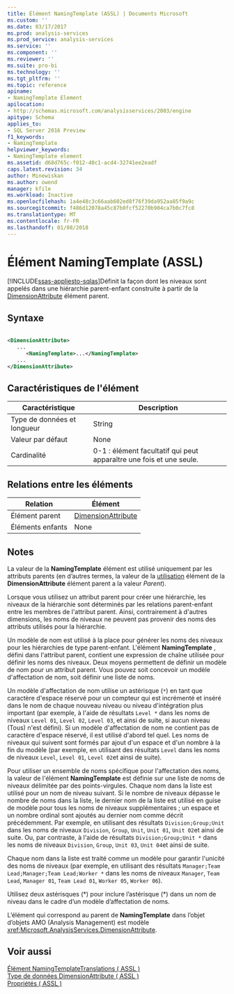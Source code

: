 ```yaml
---
title: Élément NamingTemplate (ASSL) | Documents Microsoft
ms.custom: ''
ms.date: 03/17/2017
ms.prod: analysis-services
ms.prod_service: analysis-services
ms.service: ''
ms.component: ''
ms.reviewer: ''
ms.suite: pro-bi
ms.technology: ''
ms.tgt_pltfrm: ''
ms.topic: reference
apiname:
- NamingTemplate Element
apilocation:
- http://schemas.microsoft.com/analysisservices/2003/engine
apitype: Schema
applies_to:
- SQL Server 2016 Preview
f1_keywords:
- NamingTemplate
helpviewer_keywords:
- NamingTemplate element
ms.assetid: d68d765c-f012-40c1-acd4-32741ee2eadf
caps.latest.revision: 34
author: Minewiskan
ms.author: owend
manager: kfile
ms.workload: Inactive
ms.openlocfilehash: 1a4e48c3c66aab602ed8f76f39da952aa85f9a9c
ms.sourcegitcommit: f486d12078a45c87b0fcf52270b904ca7b0c7fc8
ms.translationtype: MT
ms.contentlocale: fr-FR
ms.lasthandoff: 01/08/2018
---
```

# <a name="namingtemplate-element-assl"></a>Élément NamingTemplate (ASSL)
[!INCLUDE[ssas-appliesto-sqlas](../../../includes/ssas-appliesto-sqlas.md)]Définit la façon dont les niveaux sont appelés dans une hiérarchie parent-enfant construite à partir de la [DimensionAttribute](../../../analysis-services/scripting/data-type/dimensionattribute-data-type-assl.md) élément parent.  
  
## <a name="syntax"></a>Syntaxe  
  
```xml  
  
<DimensionAttribute>  
   ...  
      <NamingTemplate>...</NamingTemplate>  
   ...  
</DimensionAttribute>  
```  
  
## <a name="element-characteristics"></a>Caractéristiques de l'élément  
  
|Caractéristique|Description|  
|--------------------|-----------------|  
|Type de données et longueur|String|  
|Valeur par défaut|None|  
|Cardinalité|0-1 : élément facultatif qui peut apparaître une fois et une seule.|  
  
## <a name="element-relationships"></a>Relations entre les éléments  
  
|Relation|Élément|  
|------------------|-------------|  
|Élément parent|[DimensionAttribute](../../../analysis-services/scripting/data-type/dimensionattribute-data-type-assl.md)|  
|Éléments enfants|None|  
  
## <a name="remarks"></a>Notes   
 La valeur de la **NamingTemplate** élément est utilisé uniquement par les attributs parents (en d’autres termes, la valeur de la [utilisation](../../../analysis-services/scripting/properties/usage-element-dimensionattribute-assl.md) élément de la **DimensionAttribute** élément parent a la valeur *Parent*).  
  
 Lorsque vous utilisez un attribut parent pour créer une hiérarchie, les niveaux de la hiérarchie sont déterminés par les relations parent-enfant entre les membres de l'attribut parent. Ainsi, contrairement à d'autres dimensions, les noms de niveaux ne peuvent pas provenir des noms des attributs utilisés pour la hiérarchie.  
  
 Un modèle de nom est utilisé à la place pour générer les noms des niveaux pour les hiérarchies de type parent-enfant. L'élément **NamingTemplate** , défini dans l'attribut parent, contient une expression de chaîne utilisée pour définir les noms des niveaux. Deux moyens permettent de définir un modèle de nom pour un attribut parent. Vous pouvez soit concevoir un modèle d'affectation de nom, soit définir une liste de noms.  
  
 Un modèle d'affectation de nom utilise un astérisque (`*`) en tant que caractère d'espace réservé pour un compteur qui est incrémenté et inséré dans le nom de chaque nouveau niveau ou niveau d'intégration plus important (par exemple, à l'aide de résultats `Level *` dans les noms de niveaux `Level 01`, `Level 02`, `Level 03`, et ainsi de suite, si aucun niveau (Tous) n'est défini). Si un modèle d'affectation de nom ne contient pas de caractère d'espace réservé, il est utilisé d'abord tel quel. Les noms de niveaux qui suivent sont formés par ajout d'un espace et d'un nombre à la fin du modèle (par exemple, en utilisant des résultats `Level` dans les noms de niveaux `Level`, `Level 01`, `Level 02`et ainsi de suite).  
  
 Pour utiliser un ensemble de noms spécifique pour l'affectation des noms, la valeur de l'élément **NamingTemplate** est définie sur une liste de noms de niveaux délimitée par des points-virgules. Chaque nom dans la liste est utilisé pour un nom de niveau suivant. Si le nombre de niveaux dépasse le nombre de noms dans la liste, le dernier nom de la liste est utilisé en guise de modèle pour tous les noms de niveaux supplémentaires ; un espace et un nombre ordinal sont ajoutés au dernier nom comme décrit précédemment. Par exemple, en utilisant des résultats `Division;Group;Unit` dans les noms de niveaux `Division`, `Group`, `Unit`, `Unit 01`, `Unit 02`et ainsi de suite. Ou, par contraste, à l'aide de résultats `Division;Group;Unit *` dans les noms de niveaux `Division`, `Group`, `Unit 03`, `Unit 04`et ainsi de suite.  
  
 Chaque nom dans la liste est traité comme un modèle pour garantir l'unicité des noms de niveaux (par exemple, en utilisant des résultats `Manager;Team Lead;Manager;Team Lead;Worker *` dans les noms de niveaux `Manager`, `Team Lead`, `Manager 01`, `Team Lead 01`, `Worker 05`, `Worker 06`).  
  
 Utilisez deux astérisques (*) pour inclure l’astérisque (\*) dans un nom de niveau dans le cadre d’un modèle d’affectation de noms.  
  
 L’élément qui correspond au parent de **NamingTemplate** dans l’objet d’objets AMO (Analysis Management) est modèle <xref:Microsoft.AnalysisServices.DimensionAttribute>.  
  
## <a name="see-also"></a>Voir aussi  
 [Élément NamingTemplateTranslations &#40; ASSL &#41;](../../../analysis-services/scripting/collections/namingtemplatetranslations-element-assl.md)   
 [Type de données DimensionAttribute &#40; ASSL &#41;](../../../analysis-services/scripting/data-type/dimensionattribute-data-type-assl.md)   
 [Propriétés &#40; ASSL &#41;](../../../analysis-services/scripting/properties/properties-assl.md)  
  
  

